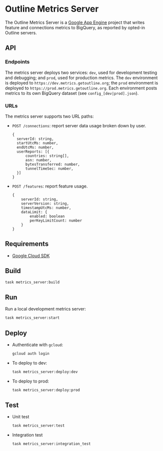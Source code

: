 # Outline Metrics Server

The Outline Metrics Server is a [Google App Engine](https://cloud.google.com/appengine) project that writes feature and connections metrics to BigQuery, as reported by opted-in Outline servers.

## API

### Endpoints

The metrics server deploys two services: `dev`, used for development testing and debugging; and `prod`, used for production metrics. The `dev` environment is deployed to `https://dev.metrics.getoutline.org`; the `prod` environment is deployed to `https://prod.metrics.getoutline.org`. Each environment posts metrics to its own BigQuery dataset (see `config_[dev|prod].json`).

### URLs

The metrics server supports two URL paths:

- `POST /connections`: report server data usage broken down by user.

  ```
  {
    serverId: string,
    startUtcMs: number,
    endUtcMs: number,
    userReports: [{
        countries: string[],
        asn: number,
        bytesTransferred: number,
        tunnelTimeSec: number,
    }]
  }
  ```

- `POST /features`: report feature usage.

  ```
  {
      serverId: string,
      serverVersion: string,
      timestampUtcMs: number,
      dataLimit: {
          enabled: boolean
          perKeyLimitCount: number
      }
  }
  ```

## Requirements

- [Google Cloud SDK](https://cloud.google.com/sdk/)

## Build

```sh
task metrics_server:build
```

## Run

Run a local development metrics server:

```sh
task metrics_server:start
```

## Deploy

- Authenticate with `gcloud`:
  ```sh
  gcloud auth login
  ```
- To deploy to dev:
  ```sh
  task metrics_server:deploy:dev
  ```
- To deploy to prod:
  ```sh
  task metrics_server:deploy:prod
  ```

## Test

- Unit test
  ```sh
  task metrics_server:test
  ```
- Integration test
  ```sh
  task metrics_server:integration_test
  ```
